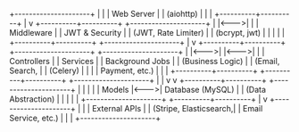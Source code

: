 +---------------------+
|                     |
|     Web Server      |
|     (aiohttp)       |
|                     |
+----------+----------+
           |
           v
+----------+----------+     +---------------------+
|                     |<--->|                     |
|    Middleware       |     |    JWT & Security   |
| (JWT, Rate Limiter) |     |    (bcrypt, jwt)    |
|                     |     |                     |
+----------+----------+     +---------------------+
           |
           v
+----------+----------+     +---------------------+     +---------------------+
|                     |<--->|                     |<--->|                     |
|    Controllers      |     |    Services         |     |   Background Jobs   |
| (Business Logic)    |     | (Email, Search,     |     |     (Celery)        |
|                     |     |  Payment, etc.)     |     |                     |
+----------+----------+     +----------+----------+     +---------------------+
           |                           |
           v                           v
+----------+----------+     +---------------------+
|                     |     |                     |
|     Models          |<--->|    Database (MySQL) |
| (Data Abstraction)  |     |                     |
|                     |     +---------------------+
+----------+----------+
           |
           v
+---------------------+
|                     |
|    External APIs    |
| (Stripe, Elasticsearch,|
|  Email Service, etc.) |
|                     |
+---------------------+
